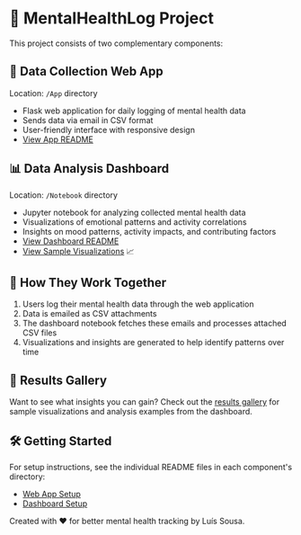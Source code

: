 # 🧠 MentalHealthLog Project

This project consists of two complementary components:

## 📝 Data Collection Web App
Location: `/App` directory
- Flask web application for daily logging of mental health data
- Sends data via email in CSV format
- User-friendly interface with responsive design
- [View App README](./App/README.md)

## 📊 Data Analysis Dashboard
Location: `/Notebook` directory
- Jupyter notebook for analyzing collected mental health data
- Visualizations of emotional patterns and activity correlations
- Insights on mood patterns, activity impacts, and contributing factors
- [View Dashboard README](./Notebook/README.md)
- [View Sample Visualizations](./results-gallery.md) 📈

## 🔄 How They Work Together

1. Users log their mental health data through the web application
2. Data is emailed as CSV attachments
3. The dashboard notebook fetches these emails and processes attached CSV files
4. Visualizations and insights are generated to help identify patterns over time

## 📸 Results Gallery

Want to see what insights you can gain? Check out the [results gallery](./results-gallery.md) for sample visualizations and analysis examples from the dashboard.

## 🛠️ Getting Started

For setup instructions, see the individual README files in each component's directory:
- [Web App Setup](./App/README.md#installation)
- [Dashboard Setup](./Notebook/README.md#setup-and-usage)

Created with ❤️ for better mental health tracking by Luís Sousa.
